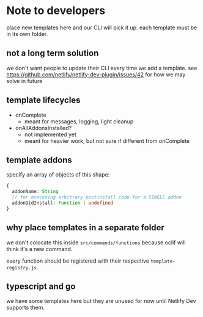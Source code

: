 <!-- eslint-disable -->

# Note to developers

place new templates here and our CLI will pick it up. each template must be in its own folder.

## not a long term solution

we don't want people to update their CLI every time we add a template. see
https://github.com/netlify/netlify-dev-plugin/issues/42 for how we may solve in future

## template lifecycles

- onComplete
  - meant for messages, logging, light cleanup
- onAllAddonsInstalled?
  - not implemented yet
  - meant for heavier work, but not sure if different from onComplete

## template addons

specify an array of objects of this shape:

```ts
{
  addonName: String
  // for executing arbitrary postinstall code for a SINGLE addon
  addonDidInstall: Function | undefined
}
```

## why place templates in a separate folder

we don't colocate this inside `src/commands/functions` because oclif will think it's a new command.

every function should be registered with their respective `template-registry.js`.

## typescript and go

we have some templates here but they are unused for now until Netlify Dev supports them.
